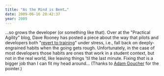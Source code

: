 ```yaml
---
title: "As the Mind is Bent…"
date: 2009-06-16 20:42:37
year: 2009
---
```

…so grows the developer (or something like that).  Over at the "Practical Agility" blog, Dave Rooney has posted a piece about the way that pilots and developers both "<a href="http://practicalagility.blogspot.com/2009/06/revert-to-training.html">revert to training</a>" under stress, i.e., fall back on deeply-engrained habits when the going gets rough.  Unfortunately, in the case of most developers those habits are ones that work in a student context, but not in the real world, like leaving things 'til the last minute.  Fixing <em>that</em> is a bigger job than I can fit my head around…  (Thanks to <a href="http://adam.goucher.ca/">Adam Goucher</a> for the pointer.)
